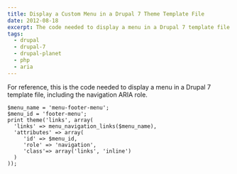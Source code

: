 ```yaml
---
title: Display a Custom Menu in a Drupal 7 Theme Template File
date: 2012-08-18
excerpt: The code needed to display a menu in a Drupal 7 template file.
tags:
  - drupal
  - drupal-7
  - drupal-planet
  - php
  - aria
---
```

For reference, this is the code needed to display a menu in a Drupal 7 template file, including the navigation ARIA role.

```language-php
$menu_name = 'menu-footer-menu';
$menu_id = 'footer-menu';
print theme('links', array(
  'links' => menu_navigation_links($menu_name),
  'attributes' => array(
     'id' => $menu_id,
     'role' => 'navigation',
     'class'=> array('links', 'inline')
  )
));
```
